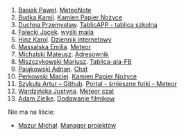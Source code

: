 1. [Basiak Paweł](https://github.com/pbasiak/notes). [MeteoNote](http://pbnotes.meteor.com)
1. [Budka Kamil](https://github.com/kbudka/KPN). [Kamien Papier Nożyce](http://knp.meteor.com)
1. [Duchna Przemysław](https://github.com/bizgho/tablicAPP). [TablicAPP - tablica szkolna](http://tablica22.meteor.com)
1. [Falęcki Jacek](https://github.com/jfalecki/meteor_projekt). [wyślij maila](http://techintntertest1.meteor.com/)
1. [Hinz Karol](https://github.com/khinz/przedmioty_UG). [Dziennik internetowy](http://dziennik_internetowy.meteor.com)
1. [Massalska Emilia](https://github.com/emassalska/meteor). [Meteor](http://emitest.meteor.com/)
1. [Michalski Mateusz](https://github.com/matismatis93/MeteorApp). [Adresownik](http://adresownik.meteor.com)
1. [Miszczykowski Mariusz](https://github.com/miszczyk/meteor-fbapp). [Tablica-ala-FB](http://fb-app2.meteor.com/)
1. [Pająkowski Adrian](https://github.com/apajakowski/chat). [Chat](http://apka.meteor.com)
1. [Perkowski Maciej](https://github.com/mperkowski/KNP). [Kamien Papier Nożyce](http://knp.meteor.com)
1. [Szykuła Artur – Github](https://github.com/aszykula/FotoApp-Meteor). [Portal - śmieszne fotki - Meteor](http://aszykula.meteor.com/)
1. [Wardzińska Justyna](https://github.com/wardzinskaj/czat). [Meteor czat](http://wardzinskaj.meteor.com/)
1. [Adam Zielke](https://github.com/AdamZielke/meteor). [Dodawanie filmikow](http://adamzielke.meteor.com/)

Nie ma na liście:

* [Mazur Michał](https://github.com/MajkelMatusaf/ti2). [Manager projektów](http://managerprojektow.meteor.com)
